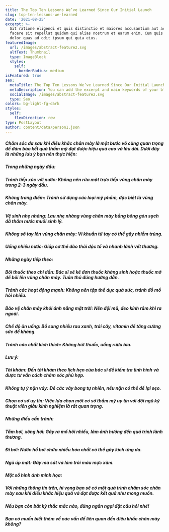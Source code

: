 ```yaml
---
title: The Top Ten Lessons We’ve Learned Since Our Initial Launch
slug: top-ten-lessons-we-learned
date: '2021-08-25'
excerpt: >-
  Sit ratione eligendi et quis distinctio et maiores accusantium aut accusamus
  facere sit repellat quidem qui alias nostrum et earum enim. Cum quis sint eos
  dolor quas ad odit ipsum qui quia eius.
featuredImage:
  url: /images/abstract-feature2.svg
  altText: Thumbnail
  type: ImageBlock
  styles:
    self:
      borderRadius: medium
isFeatured: true
seo:
  metaTitle: The Top Ten Lessons We’ve Learned Since Our Initial Launch
  metaDescription: You can add the excerpt and main keywords of your blog post here.
  socialImage: /images/abstract-feature2.svg
  type: Seo
colors: bg-light-fg-dark
styles:
  self:
    flexDirection: row
type: PostLayout
author: content/data/person1.json
---
```

##### Chăm sóc da sau khi điêu khắc chân mày là một bước vô cùng quan trọng để đảm bảo kết quả thẩm mỹ đạt được hiệu quả cao và lâu dài. Dưới đây là những lưu ý bạn nên thực hiện:

##### **Trong những ngày đầu:**

##### **Tránh tiếp xúc với nước:** Không nên rửa mặt trực tiếp vùng chân mày trong 2-3 ngày đầu.

##### **Không trang điểm:** Tránh sử dụng các loại mỹ phẩm, đặc biệt là vùng chân mày.

##### **Vệ sinh nhẹ nhàng:** Lau nhẹ nhàng vùng chân mày bằng bông gòn sạch đã thấm nước muối sinh lý.

##### **Không sờ tay lên vùng chân mày:** Vi khuẩn từ tay có thể gây nhiễm trùng.

##### **Uống nhiều nước:** Giúp cơ thể đào thải độc tố và nhanh lành vết thương.

##### **Những ngày tiếp theo:**

##### **Bôi thuốc theo chỉ dẫn:** Bác sĩ sẽ kê đơn thuốc kháng sinh hoặc thuốc mỡ để bôi lên vùng chân mày. Tuân thủ đúng hướng dẫn.

##### **Tránh các hoạt động mạnh:** Không nên tập thể dục quá sức, tránh đổ mồ hôi nhiều.

##### **Bảo vệ chân mày khỏi ánh nắng mặt trời:** Nên đội mũ, đeo kính râm khi ra ngoài.

##### **Chế độ ăn uống:** Bổ sung nhiều rau xanh, trái cây, vitamin để tăng cường sức đề kháng.

##### **Tránh các chất kích thích:** Không hút thuốc, uống rượu bia.

##### **Lưu ý:**

##### **Tái khám:** Đến tái khám theo lịch hẹn của bác sĩ để kiểm tra tình hình và được tư vấn cách chăm sóc phù hợp.

##### **Không tự ý nặn vảy:** Để các vảy bong tự nhiên, nếu nặn có thể để lại sẹo.

##### **Chọn cơ sở uy tín:** Việc lựa chọn một cơ sở thẩm mỹ uy tín với đội ngũ kỹ thuật viên giàu kinh nghiệm là rất quan trọng.

##### **Những điều cần tránh:**

##### **Tắm hơi, xông hơi:** Gây ra mồ hôi nhiều, làm ảnh hưởng đến quá trình lành thương.

##### **Đi bơi:** Nước hồ bơi chứa nhiều hóa chất có thể gây kích ứng da.

##### **Ngủ úp mặt:** Gây ma sát và làm trôi màu mực xăm.

##### **Một số hình ảnh minh họa:**

##### **Với những thông tin trên, hi vọng bạn sẽ có một quá trình chăm sóc chân mày sau khi điêu khắc hiệu quả và đạt được kết quả như mong muốn.**

#####

#####

##### **Nếu bạn còn bất kỳ thắc mắc nào, đừng ngần ngại đặt câu hỏi nhé!**

##### **Bạn có muốn biết thêm về các vấn đề liên quan đến điêu khắc chân mày không?**

